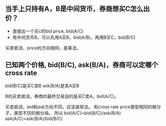 ## 当手上只持有A，B是中间货币，券商想买C怎么出价？

- 直接出一个买c的bid price, bid(A/C)
- 有中间货币B，可以先用A买B，bid(A/B)，再用B买C，bid(B/C)

买卖抵消，price的方向相同，是乘法。

## 已知两个价格, bid(B/C), ask(B/A)，券商可以定哪个cross rate

bid(B/C)是买C卖B
ask(B/A)是卖A买B

B的买卖抵消，券商的最终交易目的是买C卖A，bid(A/C)。

买卖抵消，bid和ask方向不同，应该是除法。
和cross rate price类型相同的做分子，类型不同的做分母。
所以
bid(A/C)=bid(B/C)/ask(B/A)
ask(A/C)=ask(B/A)/bid(B/C)







